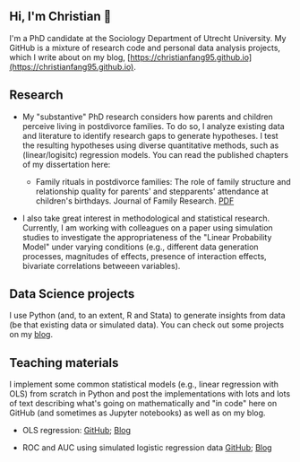 ## Hi, I'm Christian 👋

I'm a PhD candidate at the Sociology Department of Utrecht University. My GitHub is a mixture of research code and personal data analysis projects, which I write about on my blog, [https://christianfang95.github.io](https://christianfang95.github.io). 

## Research 

 - My "substantive" PhD research considers how parents and children perceive living in postdivorce families. To do so, I analyze existing data and literature to identify research gaps to generate hypotheses. I test the resulting hypotheses using diverse quantitative methods, such as (linear/logisitc) regression models. You can read the published chapters of my dissertation here:
 
     - Family rituals in postdivorce families: The role of family structure and relationship quality for parents' and stepparents' attendance at children's birthdays. Journal of Family Research. [PDF](https://ubp.uni-bamberg.de/jfr/index.php/jfr/article/view/670/648)
 
 - I also take great interest in methodological and statistical research. Currently, I am working with colleagues on a paper using simulation studies to investigate the appropriateness of the "Linear Probability Model" under varying conditions (e.g., different data generation processes, magnitudes of effects, presence of interaction effects, bivariate correlations betweeen variables).
 
## Data Science projects

I use Python (and, to an extent, R and Stata) to generate insights from data (be that existing data or simulated data). You can check out some projects on my [blog](https://christianfang95.github.io).

## Teaching materials

I implement some common statistical models (e.g., linear regression with OLS) from scratch in Python and post the implementations with lots and lots of text describing what's going on mathematically and "in code" here on GitHub (and sometimes as Jupyter notebooks) as well as on my blog. 

- OLS regression: [GitHub](https://github.com/christianfang95/datascienceprojects/blob/main/ols-regression/ols-regression.ipynb);  [Blog](https://christianfang95.github.io/posts/2022/09/regression-scratch/)

- ROC and AUC using simulated logistic regression data [GitHub](https://github.com/christianfang95/datascienceprojects/tree/main/roc-auc);  [Blog](https://christianfang95.github.io/posts/2022/09/roc-auc/)
